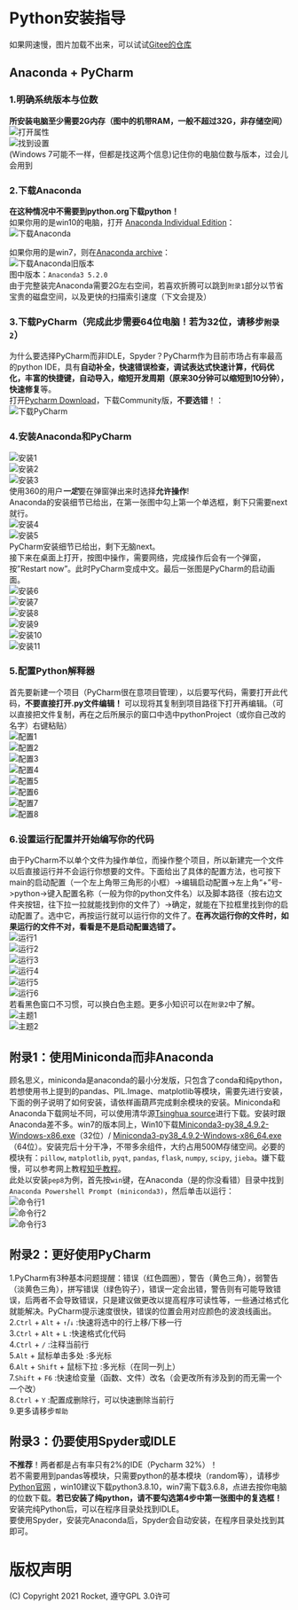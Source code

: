 # Python安装指导
如果网速慢，图片加载不出来，可以试试[Gitee的仓库](https://gitee.com/rocketma/Guidance "gitee.com")

## Anaconda + PyCharm  
### 1.明确系统版本与位数  
**所安装电脑至少需要2G内存（图中的机带RAM，一般不超过32G，非存储空间）**  
![打开属性](https://gitee.com/rocketma/Guidance/raw/main/Pictures/1.jpg "打开属性")  
![找到设置](https://gitee.com/rocketma/Guidance/raw/main/Pictures/2.jpg "找到设置")  
(Windows 7可能不一样，但都是找这两个信息)记住你的电脑位数与版本，过会儿会用到

### 2.下载Anaconda
**在这种情况中不需要到python.org下载python！**  
如果你用的是win10的电脑，打开 [Anaconda Individual Edition](https://www.anaconda.com/products/individual)：  
![下载Anaconda](https://gitee.com/rocketma/Guidance/raw/main/Pictures/3.jpg "下载Anaconda")

如果你用的是win7，则在[Anaconda archive](https://repo.anaconda.com/archive/)：  
![下载Anaconda旧版本](https://gitee.com/rocketma/Guidance/raw/main/Pictures/4.jpg "下载Anaconda旧版")  
图中版本：`Anaconda3 5.2.0`  
由于完整装完Anaconda需要2G左右空间，若喜欢折腾可以跳到`附录1`部分以节省宝贵的磁盘空间，以及更快的扫描索引速度（下文会提及）

### 3.下载PyCharm（**完成此步需要64位电脑！若为32位，请移步`附录2`**）
为什么要选择PyCharm而非IDLE，Spyder？PyCharm作为目前市场占有率最高的python IDE，具有**自动补全，快速错误检查，调试表达式快速计算，代码优化，丰富的快捷键，自动导入，缩短开发周期（原来30分钟可以缩短到10分钟），快速修复**等。  
打开[Pycharm Download](https://www.jetbrains.com/pycharm/download/#section=windows "下载PyCharm")，下载Community版，**不要选错**！：  
![下载PyCharm](https://gitee.com/rocketma/Guidance/raw/main/Pictures/5.jpg "下载PyCharm")

### 4.安装Anaconda和PyCharm
![安装1](https://gitee.com/rocketma/Guidance/raw/main/Pictures/6.jpg "安装1")  
![安装2](https://gitee.com/rocketma/Guidance/raw/main/Pictures/7.jpg "安装2")  
![安装3](https://gitee.com/rocketma/Guidance/raw/main/Pictures/8.jpg "安装3")  
使用360的用户***一定***要在弹窗弹出来时选择**允许操作**!  
Anaconda的安装细节已给出，在第一张图中勾上第一个单选框，剩下只需要next就行。  
![安装4](https://gitee.com/rocketma/Guidance/raw/main/Pictures/9.jpg "安装4")  
![安装5](https://gitee.com/rocketma/Guidance/raw/main/Pictures/10.jpg "安装5")  
PyCharm安装细节已给出，剩下无脑next。  
接下来在桌面上打开，按图中操作，需要网络，完成操作后会有一个弹窗，按”Restart now”。此时PyCharm变成中文。最后一张图是PyCharm的启动画面。  
![安装6](https://gitee.com/rocketma/Guidance/raw/main/Pictures/11.jpg "安装6")  
![安装7](https://gitee.com/rocketma/Guidance/raw/main/Pictures/12.jpg "安装7")  
![安装8](https://gitee.com/rocketma/Guidance/raw/main/Pictures/14.jpg "安装8")  
![安装9](https://gitee.com/rocketma/Guidance/raw/main/Pictures/15.jpg "安装9")  
![安装10](https://gitee.com/rocketma/Guidance/raw/main/Pictures/16.jpg "安装10")  
![安装11](https://gitee.com/rocketma/Guidance/raw/main/Pictures/13.jpg "安装11")  

### 5.配置Python解释器
首先要新建一个项目（PyCharm很在意项目管理），以后要写代码，需要打开此代码，**不要直接打开.py文件编辑！** 可以现将其复制到项目路径下打开再编辑。（可以直接把文件复制，再在之后所展示的窗口中选中pythonProject（或你自己改的名字）右键粘贴）  
![配置1](https://gitee.com/rocketma/Guidance/raw/main/Pictures/17.jpg "配置1")  
![配置2](https://gitee.com/rocketma/Guidance/raw/main/Pictures/18.jpg "配置2")  
![配置3](https://gitee.com/rocketma/Guidance/raw/main/Pictures/19.jpg "配置3")  
![配置4](https://gitee.com/rocketma/Guidance/raw/main/Pictures/20.jpg "配置4")  
![配置5](https://gitee.com/rocketma/Guidance/raw/main/Pictures/21.jpg "配置5")  
![配置6](https://gitee.com/rocketma/Guidance/raw/main/Pictures/22.jpg "配置6")  
![配置7](https://gitee.com/rocketma/Guidance/raw/main/Pictures/23.jpg "配置7")  
![配置8](https://gitee.com/rocketma/Guidance/raw/main/Pictures/24.jpg "配置8")  

### 6.设置运行配置并开始编写你的代码
由于PyCharm不以单个文件为操作单位，而操作整个项目，所以新建完一个文件以后直接运行并不会运行你想要的文件。下面给出了具体的配置方法，也可按下main的启动配置（一个左上角带三角形的小框）->编辑启动配置->左上角“+”号->python->键入配置名称（一般为你的python文件名）以及脚本路径（按右边文件夹按钮，往下拉一拉就能找到你的文件了）->确定，就能在下拉框里找到你的启动配置了。选中它，再按运行就可以运行你的文件了。**在再次运行你的文件时，如果运行的文件不对，看看是不是启动配置选错了。**  
![运行1](https://gitee.com/rocketma/Guidance/raw/main/Pictures/25.jpg "运行1")  
![运行2](https://gitee.com/rocketma/Guidance/raw/main/Pictures/26.jpg "运行2")  
![运行3](https://gitee.com/rocketma/Guidance/raw/main/Pictures/27.jpg "运行3")  
![运行4](https://gitee.com/rocketma/Guidance/raw/main/Pictures/28.jpg "运行4")  
![运行5](https://gitee.com/rocketma/Guidance/raw/main/Pictures/29.jpg "运行5")  
![运行6](https://gitee.com/rocketma/Guidance/raw/main/Pictures/30.jpg "运行6")  
若看黑色窗口不习惯，可以换白色主题。更多小知识可以在`附录2`中了解。  
![主题1](https://gitee.com/rocketma/Guidance/raw/main/Pictures/31.jpg "主题1")  
![主题2](https://gitee.com/rocketma/Guidance/raw/main/Pictures/32.jpg "主题2")  

## 附录1：使用Miniconda而非Anaconda
顾名思义，miniconda是anaconda的最小分发版，只包含了conda和纯python，若想使用书上提到的pandas、PIL.Image、matplotlib等模块，需要先进行安装，下面的例子说明了如何安装，请依样画葫芦完成剩余模块的安装。Miniconda和Anaconda下载网址不同，可以使用清华源[Tsinghua source](https://mirrors.tuna.tsinghua.edu.cn/anaconda/miniconda/ "Tsinghua source")进行下载。安装时跟Anaconda差不多。win7的版本同上，Win10下载[Miniconda3-py38_4.9.2-Windows-x86.exe](https://mirrors.tuna.tsinghua.edu.cn/anaconda/miniconda/Miniconda3-py38_4.9.2-Windows-x86.exe "32bit")（32位）/ [Miniconda3-py38_4.9.2-Windows-x86_64.exe](https://mirrors.tuna.tsinghua.edu.cn/anaconda/miniconda/Miniconda3-py38_4.9.2-Windows-x86_64.exe "64bit")（64位）。安装完后十分干净，不带多余组件，大约占用500M存储空间。必要的模块有：`pillow`, `matplotlib`, `pyqt`, `pandas`, `flask`, `numpy`, `scipy`, `jieba`。嫌下载慢，可以参考网上教程[知乎教程](https://zhuanlan.zhihu.com/p/133494097 "知乎教程")。  
此处以安装`pep8`为例，首先按`win`键，在Anaconda（是的你没看错）目录中找到`Anaconda Powershell Prompt (miniconda3)`，然后单击以运行：  
![命令行1](https://gitee.com/rocketma/Guidance/raw/main/Pictures/33.jpg "命令行1")  
![命令行2](https://gitee.com/rocketma/Guidance/raw/main/Pictures/34.jpg "命令行2")  
![命令行3](https://gitee.com/rocketma/Guidance/raw/main/Pictures/35.jpg "命令行3")  

## 附录2：更好使用PyCharm
1.PyCharm有3种基本问题提醒：错误（红色圆圈），警告（黄色三角），弱警告（淡黄色三角），拼写错误（绿色钩子），错误一定会出错，警告则有可能导致错误，后两者不会导致错误，只是建议做更改以提高程序可读性等，一些通过格式化就能解决。PyCharm提示速度很快，错误的位置会用对应颜色的波浪线画出。  
2.`Ctrl` + `Alt` + `↑`/`↓` :快速将选中的行上移/下移一行  
3.`Ctrl` + `Alt` + `L` :快速格式化代码  
4.`Ctrl` + `/` :注释当前行  
5.`Alt` + 鼠标单击多处 :多光标  
6.`Alt` + `Shift` + 鼠标下拉 :多光标（在同一列上）  
7.`Shift` + `F6` :快速给变量（函数、文件）改名（会更改所有涉及到的而无需一个一个改）  
8.`Ctrl` + `Y` :配置成删除行，可以快速删除当前行  
9.更多请移步`帮助`  

## 附录3：仍要使用Spyder或IDLE
**不推荐**！两者都是占有率只有2%的IDE（Pycharm 32%）！  
若不需要用到pandas等模块，只需要python的基本模块（random等），请移步[Python官网](https://www.python.org/ "Python官网") ，win10建议下载python3.8.10，win7需下载3.6.8，点进去按你电脑的位数下载。**若已安装了纯python，请不要勾选第4步中第一张图中的复选框！**  
安装完纯Python后，可以在程序目录处找到IDLE。  
要使用Spyder，安装完Anaconda后，Spyder会自动安装，在程序目录处找到其即可。  

# 版权声明
(C) Copyright 2021 Rocket, 遵守GPL 3.0许可